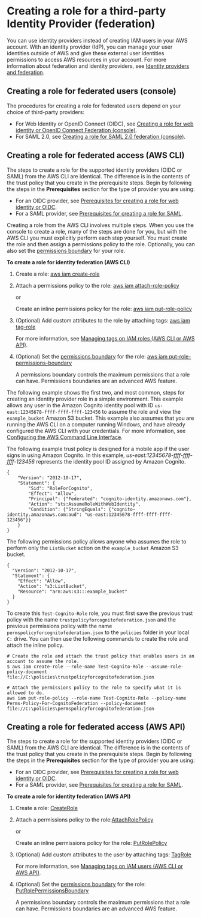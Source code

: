 # Creating a role for a third\-party Identity Provider \(federation\)<a name="id_roles_create_for-idp"></a>

You can use identity providers instead of creating IAM users in your AWS account\. With an identity provider \(IdP\), you can manage your user identities outside of AWS and give these external user identities permissions to access AWS resources in your account\. For more information about federation and identity providers, see [Identity providers and federation](id_roles_providers.md)\.

## Creating a role for federated users \(console\)<a name="roles-creatingrole-federated-users-console"></a>

The procedures for creating a role for federated users depend on your choice of third\-party providers:
+ For Web Identity or OpenID Connect \(OIDC\), see [Creating a role for web identity or OpenID Connect Federation \(console\)](id_roles_create_for-idp_oidc.md)\.
+ For SAML 2\.0, see [Creating a role for SAML 2\.0 federation \(console\)](id_roles_create_for-idp_saml.md)\.

## Creating a role for federated access \(AWS CLI\)<a name="roles-creatingrole-identityprovider-cli"></a>

The steps to create a role for the supported identity providers \(OIDC or SAML\) from the AWS CLI are identical\. The difference is in the contents of the trust policy that you create in the prerequisite steps\. Begin by following the steps in the **Prerequisites** section for the type of provider you are using:
+ For an OIDC provider, see [Prerequisites for creating a role for web identity or OIDC](id_roles_create_for-idp_oidc.md#idp_oidc_Prerequisites)\.
+ For a SAML provider, see [Prerequisites for creating a role for SAML](id_roles_create_for-idp_saml.md#idp_saml_Prerequisites)\.

Creating a role from the AWS CLI involves multiple steps\. When you use the console to create a role, many of the steps are done for you, but with the AWS CLI you must explicitly perform each step yourself\. You must create the role and then assign a permissions policy to the role\. Optionally, you can also set the [permissions boundary](access_policies_boundaries.md) for your role\.

**To create a role for identity federation \(AWS CLI\)**

1. Create a role: [aws iam create\-role](https://docs.aws.amazon.com/cli/latest/reference/iam/create-role.html)

1. Attach a permissions policy to the role: [aws iam attach\-role\-policy](https://docs.aws.amazon.com/cli/latest/reference/iam/attach-role-policy.html)

    or

   Create an inline permissions policy for the role: [aws iam put\-role\-policy](https://docs.aws.amazon.com/cli/latest/reference/iam/put-role-policy.html)

1. \(Optional\) Add custom attributes to the role by attaching tags: [aws iam tag\-role](https://docs.aws.amazon.com/cli/latest/reference/iam/tag-role.html)

   For more information, see [Managing tags on IAM roles \(AWS CLI or AWS API\)](id_tags_roles.md#id_tags_roles_procs-cli-api)\.

1. \(Optional\) Set the [permissions boundary](access_policies_boundaries.md) for the role: [aws iam put\-role\-permissions\-boundary](https://docs.aws.amazon.com/cli/latest/reference/iam/put-role-permissions-boundary.html)

   A permissions boundary controls the maximum permissions that a role can have\. Permissions boundaries are an advanced AWS feature\.

The following example shows the first two, and most common, steps for creating an identity provider role in a simple environment\. This example allows any user in the Amazon Cognito identity pool with ID `us-east:12345678-ffff-ffff-ffff-123456` to assume the role and view the `example_bucket` Amazon S3 bucket\. This example also assumes that you are running the AWS CLI on a computer running Windows, and have already configured the AWS CLI with your credentials\. For more information, see [Configuring the AWS Command Line Interface](https://docs.aws.amazon.com/cli/latest/userguide/cli-chap-getting-started.html)\.

The following example trust policy is designed for a mobile app if the user signs in using Amazon Cognito\. In this example, *us\-east:12345678\-ffff\-ffff\-ffff\-123456* represents the identity pool ID assigned by Amazon Cognito\.

```
{
    "Version": "2012-10-17",
    "Statement": {
        "Sid": "RoleForCognito",
        "Effect": "Allow",
        "Principal": {"Federated": "cognito-identity.amazonaws.com"},
        "Action": "sts:AssumeRoleWithWebIdentity",
        "Condition": {"StringEquals": {"cognito-identity.amazonaws.com:aud": "us-east:12345678-ffff-ffff-ffff-123456"}}
    }
}
```

The following permissions policy allows anyone who assumes the role to perform only the `ListBucket` action on the `example_bucket` Amazon S3 bucket\.

```
{
  "Version": "2012-10-17",
  "Statement": {
    "Effect": "Allow",
    "Action": "s3:ListBucket",
    "Resource": "arn:aws:s3:::example_bucket"
  }
}
```

To create this `Test-Cognito-Role` role, you must first save the previous trust policy with the name `trustpolicyforcognitofederation.json` and the previous permissions policy with the name `permspolicyforcognitofederation.json` to the `policies` folder in your local `C:` drive\. You can then use the following commands to create the role and attach the inline policy\.

```
# Create the role and attach the trust policy that enables users in an account to assume the role.
$ aws iam create-role --role-name Test-Cognito-Role --assume-role-policy-document file://C:\policies\trustpolicyforcognitofederation.json

# Attach the permissions policy to the role to specify what it is allowed to do.
aws iam put-role-policy --role-name Test-Cognito-Role --policy-name Perms-Policy-For-CognitoFederation --policy-document file://C:\policies\permspolicyforcognitofederation.json
```

## Creating a role for federated access \(AWS API\)<a name="roles-creatingrole-identityprovider-api"></a>

The steps to create a role for the supported identity providers \(OIDC or SAML\) from the AWS CLI are identical\. The difference is in the contents of the trust policy that you create in the prerequisite steps\. Begin by following the steps in the **Prerequisites** section for the type of provider you are using:
+ For an OIDC provider, see [Prerequisites for creating a role for web identity or OIDC](id_roles_create_for-idp_oidc.md#idp_oidc_Prerequisites)\.
+ For a SAML provider, see [Prerequisites for creating a role for SAML](id_roles_create_for-idp_saml.md#idp_saml_Prerequisites)\.

**To create a role for identity federation \(AWS API\)**

1. Create a role: [CreateRole](https://docs.aws.amazon.com/IAM/latest/APIReference/API_CreateRole.html)

1. Attach a permissions policy to the role:[AttachRolePolicy](https://docs.aws.amazon.com/IAM/latest/APIReference/API_AttachRolePolicy.html)

    or

   Create an inline permissions policy for the role: [PutRolePolicy](https://docs.aws.amazon.com/IAM/latest/APIReference/API_PutRolePolicy.html)

1. \(Optional\) Add custom attributes to the user by attaching tags: [TagRole](https://docs.aws.amazon.com/IAM/latest/APIReference/API_TagRole.html)

   For more information, see [Managing tags on IAM users \(AWS CLI or AWS API\)](id_tags_users.md#id_tags_users_procs-cli-api)\.

1. \(Optional\) Set the [permissions boundary](access_policies_boundaries.md) for the role: [PutRolePermissionsBoundary](https://docs.aws.amazon.com/IAM/latest/APIReference/API_PutRolePermissionsBoundary.html)

   A permissions boundary controls the maximum permissions that a role can have\. Permissions boundaries are an advanced AWS feature\.
